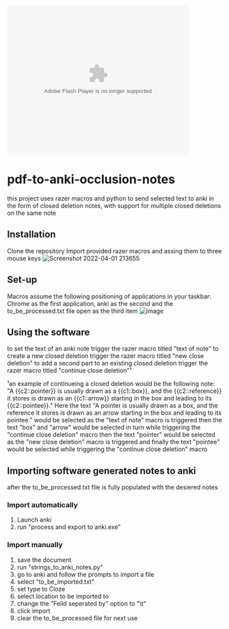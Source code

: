 <object width="425" height="350">
  <param name="movie" value="https://youtu.be/hzTEZf-M2SA" />
  <param name="wmode" value="transparent" />
  <embed src="https://youtu.be/hzTEZf-M2SA"
         type="application/x-shockwave-flash"
         wmode="transparent" width="425" height="350" />
</object>


# pdf-to-anki-occlusion-notes
this project uses razer macros and python to send selected text to anki in the form of closed deletion notes, with support for multiple closed deletions on the same note
## Installation 
Clone the repository
Import provided razer macros and assing them to three mouse keys
![Screenshot 2022-04-01 213655](https://user-images.githubusercontent.com/87684029/161363517-b8382569-11cc-41fa-ad2a-34a24a775a0e.jpg)

## Set-up
Macros assume the following positioning of applications in your taskbar: Chrome as the first application, anki as the second and the to_be_processed.txt file open as the third item
![image](https://user-images.githubusercontent.com/87684029/161363436-30edde1f-913e-4b84-962a-756fb14e2f34.png)

## Using the software
to set the text of an anki note trigger the razer macro titled "text of note"
to create a new closed deletion trigger the razer macro titled "new close deletion"
to add a second part to an existing closed deletion trigger the razer macro titled "continue close deletion"¹

¹an example of continueing a closed deletion would be the following note: "A {{c2::pointer}} is usually drawn as a {{c1::box}}, and the {{c2::reference}} it stores is drawn as an {{c1::arrow}} starting in the box and leading to its {{c2::pointee}}." 
Here the text "A pointer is usually drawn as a box, and the reference it stores is drawn as an arrow starting in the box and leading to its pointee." would be selected as the "text of note" macro is triggered
then the text "box" and "arrow" would be selected in turn while triggering the "continue close deletion" macro
then the text "pointer" would be selected as the "new close deletion" macro is triggered
and finally the text "pointee" would be selected while triggering the "continue close deletion" macro
## Importing software generated notes to anki
after the to_be_processed.txt file is fully populated with the desiered notes
### Import automatically
1. Launch anki 
2. run "process and export to anki.exe"
### Import manually
1. save the document
2. run "strings_to_anki_notes.py"
3. go to anki and follow the prompts to import a file
4. select "to_be_imported.txt"
5. set type to Cloze
6. select location to be imported to
7. change the "Feild seperated by" option to "\t"
8. click import
9. clear the to_be_processed file for next use
